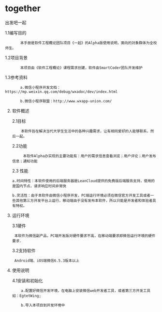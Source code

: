 # together
出发吧一起


1.1编写目的

           本手册是软件工程概论团队项目《一起》的Alpha版使用说明，面向的对象群体为全校师生。

1.2项目背景

           本项目由《软件工程概论》课程需求创建，软件由SmartCoder团队开发维护

 
1.3参考资料

           a.微信小程序开发文档：https://mp.weixin.qq.com/debug/wxadoc/dev/index.html

           b.微信小程序联盟：http://www.wxapp-union.com/


2. 软件概述

   2.1目标

           本软件旨在解决当代大学生生活中的各种兴趣需求，让有相同爱好的人能够联系，然后一起。

   2.2功能
    
            本软件Alpha办实现的主要功能有：用户的需求信息查看浏览；用户评论；用户发布信息；通知功能

   2.3 性能

       a.时间特性：本软件使用的后端服务器是LeanCloud提供的免费版后端服务支持，使用的是国内节点，请求响应时间非常快

       b.灵活性：由于本软件由微信小程序开发，PC端运行环境必须在微信官方开发工具或者一些其他第三方开发平台上运行，移动端由于没有发布本软件，所以只能是开发者和体验者具有特权。

 
3. 运行环境

   3.1硬件

        本软件为微信副产品，PC端开发版对硬件要求不高，在移动端要求即微信运行环境的硬件要求.

   3.2支持软件
   
        Android端、iOS端微信6.5.3版本以上

4. 使用说明

   4.1安装和初始化

           a.配置好微信开发环境，在电脑上安装微信web开发者工具，或者第三方开发工具如：EgtetWing;

           b.导入本项目到开发环境中



                         
                             

 
